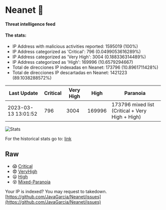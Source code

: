 # Neanet :hocho:
#### Threat intelligence feed
#### The stats:

- IP Address with malicious activities reported: 1595019 (100%)
- IP Address categorized as 'Critical':  796 (0.0499053616289%)
- IP Address categorized as 'Very High':  3004 (0.188336314489%)
- IP Address categorized as 'High':  169996 (10.6579294667)
- Total de direcciones IP indexadas en Neanet:  173796 (10.8961711428%)
- Total de direcciones IP descartadas en Neanet:  1421223 (89.1038288572%)

| Last Update | Critical | Very High | High | Paranoia |
| --- | --- | --- | --- | --- |
| 2023-03-13 13:01:52 | 796 | 3004 | 169996 | 173796 mixed list (Critical + Very High + High)|

![Stats](https://docs.google.com/spreadsheets/d/e/2PACX-1vSnaNMIXVabIpDJjufMlzH7poXnshF3mgd8Is1g9ytUEzVsP5my4Trn8f-xkoLLQ38xpL3HtmUexLo6/pubchart?oid=501124687&format=image)

For the historical stats go to: [link](/stats.csv)
## Raw
- :scream: [Critical](https://raw.githubusercontent.com/JavaGarcia/Neanet/master/blacklists/neanet_critical.txt)
- :fearful: [VeryHigh](https://raw.githubusercontent.com/JavaGarcia/Neanet/master/blacklists/neanet_veryHigh.txtt)
- :frowning: [High](https://raw.githubusercontent.com/JavaGarcia/Neanet/master/blacklists/neanet_high.txt)
- :dizzy_face: [Mixed-Paranoia](https://raw.githubusercontent.com/JavaGarcia/Neanet/master/blacklists/neanet_all.txt)


Your IP is indexed? You may request to takedown. [https://github.com/JavaGarcia/Neanet/issues](https://github.com/JavaGarcia/Neanet/issues)








































































































































































































































































































































































































































































































































































































































































































































































































































































































































































































































































































































































































































































































































































































































































































































































































































































































































































































































































































































































































































































































































































































































































































































































































































































































































































































































































































































































































































































































































































































































































































































































































































































































































































































































































































































































































































































































































































































































































































































































































































































































































































































































































































































































































































































































































































































































































































































































































































































































































































































































































































































































































































































































































































































































































































































































































































































































































































































































































































































































































































































































































































































































































































































































































































































































































































































































































































































































































































































































































































































































































































































































































































































































































































































































































































































































































































































































































































































































































































































































































































































































































































































































































































































































































































































































































































































































































































































































































































































































































































































































































































































































































































































































































































































































































































































































































































































































































































































































































































































































































































